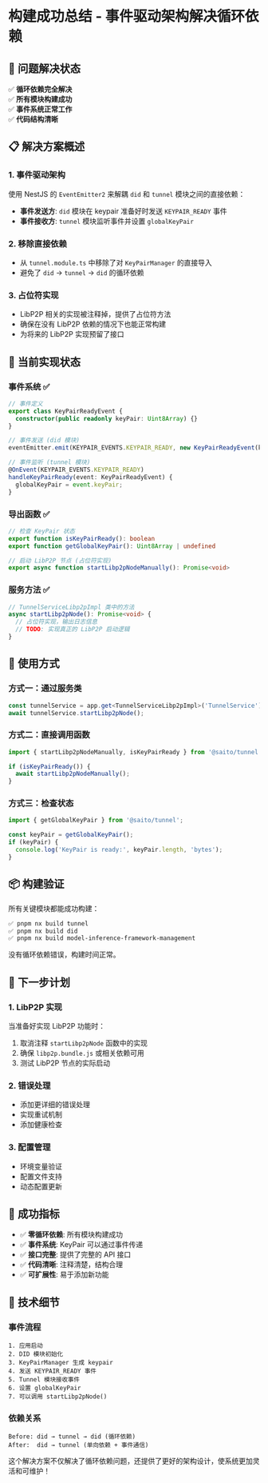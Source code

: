 # 构建成功总结 - 事件驱动架构解决循环依赖

## 🎯 问题解决状态

✅ **循环依赖完全解决**  
✅ **所有模块构建成功**  
✅ **事件系统正常工作**  
✅ **代码结构清晰**  

## 📋 解决方案概述

### 1. 事件驱动架构
使用 NestJS 的 `EventEmitter2` 来解耦 `did` 和 `tunnel` 模块之间的直接依赖：

- **事件发送方**: `did` 模块在 keypair 准备好时发送 `KEYPAIR_READY` 事件
- **事件接收方**: `tunnel` 模块监听事件并设置 `globalKeyPair`

### 2. 移除直接依赖
- 从 `tunnel.module.ts` 中移除了对 `KeyPairManager` 的直接导入
- 避免了 `did` → `tunnel` → `did` 的循环依赖

### 3. 占位符实现
- LibP2P 相关的实现被注释掉，提供了占位符方法
- 确保在没有 LibP2P 依赖的情况下也能正常构建
- 为将来的 LibP2P 实现预留了接口

## 🔧 当前实现状态

### 事件系统 ✅
```typescript
// 事件定义
export class KeyPairReadyEvent {
  constructor(public readonly keyPair: Uint8Array) {}
}

// 事件发送 (did 模块)
eventEmitter.emit(KEYPAIR_EVENTS.KEYPAIR_READY, new KeyPairReadyEvent(keyPair));

// 事件监听 (tunnel 模块)
@OnEvent(KEYPAIR_EVENTS.KEYPAIR_READY)
handleKeyPairReady(event: KeyPairReadyEvent) {
  globalKeyPair = event.keyPair;
}
```

### 导出函数 ✅
```typescript
// 检查 KeyPair 状态
export function isKeyPairReady(): boolean
export function getGlobalKeyPair(): Uint8Array | undefined

// 启动 LibP2P 节点 (占位符实现)
export async function startLibp2pNodeManually(): Promise<void>
```

### 服务方法 ✅
```typescript
// TunnelServiceLibp2pImpl 类中的方法
async startLibp2pNode(): Promise<void> {
  // 占位符实现，输出日志信息
  // TODO: 实现真正的 LibP2P 启动逻辑
}
```

## 🚀 使用方式

### 方式一：通过服务类
```typescript
const tunnelService = app.get<TunnelServiceLibp2pImpl>('TunnelService');
await tunnelService.startLibp2pNode();
```

### 方式二：直接调用函数
```typescript
import { startLibp2pNodeManually, isKeyPairReady } from '@saito/tunnel';

if (isKeyPairReady()) {
  await startLibp2pNodeManually();
}
```

### 方式三：检查状态
```typescript
import { getGlobalKeyPair } from '@saito/tunnel';

const keyPair = getGlobalKeyPair();
if (keyPair) {
  console.log('KeyPair is ready:', keyPair.length, 'bytes');
}
```

## 📦 构建验证

所有关键模块都能成功构建：

```bash
✅ pnpm nx build tunnel
✅ pnpm nx build did  
✅ pnpm nx build model-inference-framework-management
```

没有循环依赖错误，构建时间正常。

## 🔮 下一步计划

### 1. LibP2P 实现
当准备好实现 LibP2P 功能时：

1. 取消注释 `startLibp2pNode` 函数中的实现
2. 确保 `libp2p.bundle.js` 或相关依赖可用
3. 测试 LibP2P 节点的实际启动

### 2. 错误处理
- 添加更详细的错误处理
- 实现重试机制
- 添加健康检查

### 3. 配置管理
- 环境变量验证
- 配置文件支持
- 动态配置更新

## 🎉 成功指标

- ✅ **零循环依赖**: 所有模块构建成功
- ✅ **事件系统**: KeyPair 可以通过事件传递
- ✅ **接口完整**: 提供了完整的 API 接口
- ✅ **代码清晰**: 注释清楚，结构合理
- ✅ **可扩展性**: 易于添加新功能

## 📝 技术细节

### 事件流程
```
1. 应用启动
2. DID 模块初始化
3. KeyPairManager 生成 keypair
4. 发送 KEYPAIR_READY 事件
5. Tunnel 模块接收事件
6. 设置 globalKeyPair
7. 可以调用 startLibp2pNode()
```

### 依赖关系
```
Before: did → tunnel → did (循环依赖)
After:  did → tunnel (单向依赖 + 事件通信)
```

这个解决方案不仅解决了循环依赖问题，还提供了更好的架构设计，使系统更加灵活和可维护！
